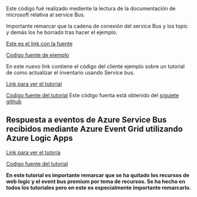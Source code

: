 Este código fué realizado mediente la lectura de la documentación de microsoft relativa al service Bus.

Importante remarcar que la cadena de conexión del service Bus y los topic y demás los he borrado tras hacer el ejemplo. 

[Este es el link con la fuente](https://learn.microsoft.com/es-es/azure/service-bus-messaging/service-bus-messaging-overview)

[Codigo fuente de ejemplo](./ServiceBusTopicExample/)

En este nuevo link contiene el código del cliente ejemplo sobre un tutorial de como actualizar el inventario usando Service bus. 

[Link para ver el tutorial](https://learn.microsoft.com/es-es/azure/service-bus-messaging/service-bus-tutorial-topics-subscriptions-portal)

[Codigo fuente del tutorial](./ServiceBusEjemploDeInventario/)
Este código fuenta está obtenido del [siguiete github](https://github.com/Azure/azure-service-bus.git)

## Respuesta a eventos de Azure Service Bus recibidos mediante Azure Event Grid utilizando Azure Logic Apps

[Link para ver el tutoria](https://learn.microsoft.com/es-es/azure/service-bus-messaging/service-bus-to-event-grid-integration-example)

[Codigo fuente del tutorial](./eventosRecibidosEventGrid/)

**En este tutorial es importante remarcar que se ha quitado los recursos de web logic y el event bus premium por tema de recursos. Se ha hecho en todos los tutoriales pero en este es especialmente importante remarcarlo.** 

